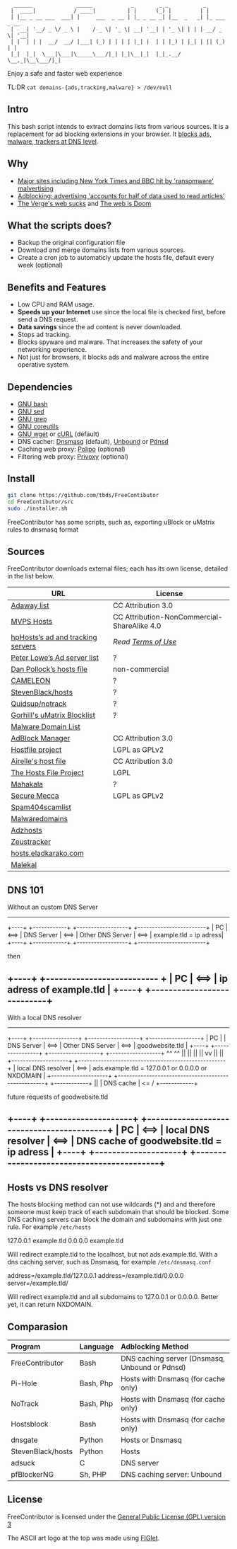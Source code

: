 <!-- language: lang-none -->
      ______              _____            _        _ _           _             
     |  ____|            / ____|          | |      (_) |         | |            
     | |__ _ __ ___  ___| |     ___  _ __ | |_ _ __ _| |__  _   _| |_ ___  _ __ 
     |  __| '__/ _ \/ _ \ |    / _ \| '_ \| __| '__| | '_ \| | | | __/ _ \| '__|
     | |  | | |  __/  __/ |___| (_) | | | | |_| |  | | |_) | |_| | || (_) | |   
     |_|  |_|  \___|\___|\_____\___/|_| |_|\__|_|  |_|_.__/ \__,_|\__\___/|_|   
                                                                                                                                                        

Enjoy a safe and faster web experience

TL:DR `cat domains-{ads,tracking,malware} > /dev/null`

## Intro

This bash script intends to extract domains lists from various sources.
It is a replacement for ad blocking extensions in your browser.
It [blocks ads, malware, trackers at DNS level](https://en.wikipedia.org/wiki/DNSBL).

## Why

 - [Major sites including New York Times and BBC hit by 'ransomware' malvertising](http://www.theguardian.com/technology/2016/mar/16/major-sites-new-york-times-bbc-ransomware-malvertising)
 - [Adblocking: advertising 'accounts for half of data used to read articles'](http://www.theguardian.com/media/2016/mar/16/ad-blocking-advertising-half-of-data-used-articles)
 - [The Verge's web sucks](http://blog.lmorchard.com/2015/07/22/the-verge-web-sucks/) and [The web is Doom](https://mobiforge.com/research-analysis/the-web-is-doom)

## What the scripts does?

 - Backup the original configuration file
 - Download and merge domains lists from various sources.
 - Create a cron job to automaticly update the hosts file, default every week (optional)

## Benefits and Features

 - Low CPU and RAM usage.
 - **Speeds up your Internet** use since the local file is checked first, before send a DNS request.
 - **Data savings** since the ad content is never downloaded.
 - Stops ad tracking.
 - Blocks spyware and malware. That increases the safety of your networking experience.
 - Not just for browsers, it blocks ads and malware across the entire operative system.


## Dependencies

 - [GNU bash](http://www.gnu.org/software/bash/bash.html)
 - [GNU sed](http://www.gnu.org/software/sed)
 - [GNU grep](http://www.gnu.org/software/grep/grep.html)
 - [GNU coreutils](http://www.gnu.org/software/coreutils)
 - [GNU wget](https://www.gnu.org/software/wget/) or [cURL](http://curl.haxx.se/) (default)
 - DNS cacher: [Dnsmasq](http://www.thekelleys.org.uk/dnsmasq/doc.html) (default), [Unbound](https://unbound.net/) or [Pdnsd](http://members.home.nl/p.a.rombouts/pdnsd/index.html)
 - Caching web proxy: [Polipo](https://www.irif.univ-paris-diderot.fr/~jch//software/polipo/) (optional)
 - Filtering web proxy: [Privoxy](http://www.privoxy.org/) (optional)


## Install

```sh
git clone https://github.com/tbds/FreeContibutor
cd FreeContibutor/src
sudo ./installer.sh
```

FreeContributor has some scripts, such as, exporting uBlock or uMatrix rules to dnsmasq format

## Sources

FreeContributor downloads external files; each has its own license, detailed in the list below.


| URL                                                                              | License |
| -------                                                                          | ------- |
|[Adaway list](https://adaway.org/hosts.txt)                                       | CC Attribution 3.0|
|[MVPS Hosts](http://winhelp2002.mvps.org/hosts.htm)                               | CC Attribution-NonCommercial-ShareAlike 4.0 |
|[hpHosts’s ad and tracking servers‎](http://www.hosts-file.net/)                   | *Read [Terms of Use](http://www.hosts-file.net/)* |
|[Peter Lowe’s Ad server list](http://pgl.yoyo.org/adservers/)                     | ? |
|[Dan Pollock’s hosts file](http://someonewhocares.org/hosts/)                     | non-commercial |
|[CAMELEON](http://sysctl.org/cameleon/)                                           | ? |
|[StevenBlack/hosts](https://github.com/StevenBlack/hosts/)                        | ? |
|[Quidsup/notrack](https://github.com/quidsup/notrack)                             | ? |
|[Gorhill's uMatrix Blocklist](https://github.com/gorhill/uMatrix)                 | ? |
|[Malware Domain List](http://www.malwaredomainlist.com/hostslist/hosts.txt)       | |
|[AdBlock Manager](http://adblock.gjtech.net/?format=unix-hosts)                   | CC Attribution 3.0 |
|[Hostfile project](http://hostsfile.org/hosts.html)                               | LGPL as GPLv2 |
|[Airelle's host file](http://rlwpx.free.fr/WPFF/hosts.htm)                        | CC Attribution 3.0 |
|[The Hosts File Project](http://hostsfile.mine.nu)                                | LGPL |
|[Mahakala](http://adblock.mahakala.is/)                                           | ? |
|[Secure Mecca](http://securemecca.com/)                                           | LGPL as GPLv2 |
|[Spam404scamlist](http://spam404bl.com/)                                          | |
|[Malwaredomains](http://malwaredomains.lehigh.edu/)                               | |
|[Adzhosts](https://sourceforge.net/projects/adzhosts/)                            | |
|[Zeustracker](hhttps://zeustracker.abuse.ch/blocklist.php)                        | |
|[hosts.eladkarako.com](http://hosts.eladkarako.com/)                              | |
|[Malekal](http://www.malekal.com/)                                                | |

## DNS 101

Without an custom DNS Server

----
+----+      +------------+      +------------------+      +------------------------+
| PC | <==> | DNS Server | <==> | Other DNS Server | <==> | example.tld = ip adress|
+----+      +------------+      +------------------+      +------------------------+

then

+----+      +-------------------------- + 
| PC | <==> | ip adress of example.tld  |
+----+      +---------------------------+ 
----

With a local DNS resolver

----
+----+      +----------------+      +------------------+      +------------------+
| PC |      | DNS Server     | <==> | Other DNS Server | <==> | goodwebsite.tld  |
+----+      +----------------+      +------------------+      +------------------+
  ^^             ^^                                                    ||
  ||             ||                                                    || 
  vv             ||                                                    ||
+--------------------+      +----------------------------------------------------+
| local DNS resolver | <==> | ads.example.tld = 127.0.0.1 or 0.0.0.0 or NXDOMAIN | 
+--------------------+      +----------------------------------------------------+
                                                     +------------+    ||
                                                     | DNS cache  |  <= /
                                                     +------------+

future requests of goodwebsite.tld

+----+      +--------------------+      +------------------------------------------+
| PC | <==> | local DNS resolver | <==> | DNS cache of goodwebsite.tld = ip adress |
+----+      +--------------------+      +------------------------------------------+
----

## Hosts vs DNS resolver

The hosts blocking method can not use wildcards (*) and and therefore someone must keep track 
of each subdomain that should be blocked. Some DNS caching servers can block the domain and
subdomains with just one rule. For example `/etc/hosts`

   127.0.0.1 example.tld
   0.0.0.0 example.tld

Will redirect example.tld to the localhost, but not ads.example.tld. With a dns caching server,
such as Dnsmasq, for example `/etc/dnsmasq.conf`

   address=/example.tld/127.0.0.1
   address=/example.tld/0.0.0.0
   server=/example.tld/
 
Will redirect example.tld and all subdomains to 127.0.0.1 or 0.0.0.0. Better yet, it can 
return NXDOMAIN.


## Comparasion


| Program              | Language      | Adblocking Method                              |
| :-------------       | :-------------| :----------------------------------------------|
| FreeContributor      | Bash          | DNS caching server (Dnsmasq, Unbound or Pdnsd) |
| Pi-Hole              | Bash, Php     | Hosts with Dnsmasq (for cache only)            |
| NoTrack              | Bash, Php     | Hosts with Dnsmasq (for cache only)            |
| Hostsblock           | Bash          | Hosts with Dnsmasq (for cache only)            |
| dnsgate              | Python        | Hosts or Dnsmasq                               |
| StevenBlack/hosts    | Python        | Hosts                                          |
| adsuck               | C             | DNS server                                     |
| pfBlockerNG          | Sh, PHP       | DNS caching server: Unbound                    |


## License

FreeContributor is licensed under the [General Public License (GPL) version 3](https://www.gnu.org/licenses/gpl.html)

The ASCII art logo at the top was made using [FIGlet](http://www.figlet.org/).